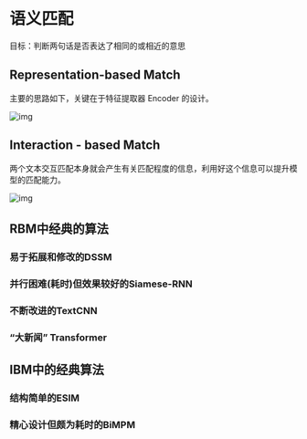 # 语义匹配

目标：判断两句话是否表达了相同的或相近的意思

## Representation-based Match

主要的思路如下，关键在于特征提取器 Encoder 的设计。

![img](https://pic3.zhimg.com/80/v2-7c98ed5bfbd64731cafeb49a5138cefe_720w.webp)

## Interaction - based Match

两个文本交互匹配本身就会产生有关匹配程度的信息，利用好这个信息可以提升模型的匹配能力。

![img](https://pic4.zhimg.com/80/v2-8ce500852048f695920a2efc6f7a5907_720w.webp)

## RBM中经典的算法

### 易于拓展和修改的DSSM



### 并行困难(耗时)但效果较好的Siamese-RNN



### 不断改进的TextCNN



### “大新闻” Transformer

## IBM中的经典算法

### 结构简单的ESIM



### 精心设计但颇为耗时的BiMPM


